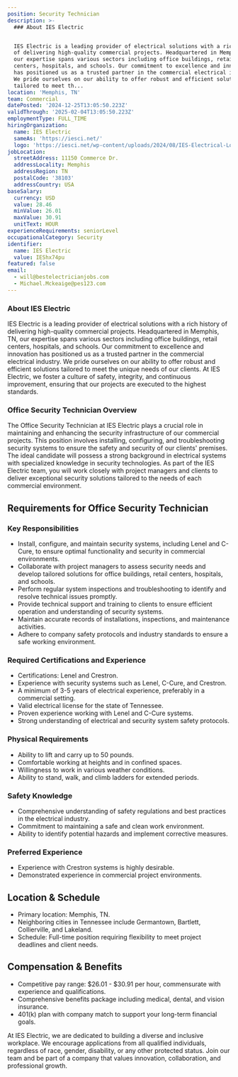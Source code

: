 ```yaml
---
position: Security Technician
description: >-
  ### About IES Electric


  IES Electric is a leading provider of electrical solutions with a rich history
  of delivering high-quality commercial projects. Headquartered in Memphis, TN,
  our expertise spans various sectors including office buildings, retail
  centers, hospitals, and schools. Our commitment to excellence and innovation
  has positioned us as a trusted partner in the commercial electrical industry.
  We pride ourselves on our ability to offer robust and efficient solutions
  tailored to meet th...
location: 'Memphis, TN'
team: Commercial
datePosted: '2024-12-25T13:05:50.223Z'
validThrough: '2025-02-04T13:05:50.223Z'
employmentType: FULL_TIME
hiringOrganization:
  name: IES Electric
  sameAs: 'https://iesci.net/'
  logo: 'https://iesci.net/wp-content/uploads/2024/08/IES-Electrical-Logo-color.png'
jobLocation:
  streetAddress: 11150 Commerce Dr.
  addressLocality: Memphis
  addressRegion: TN
  postalCode: '38103'
  addressCountry: USA
baseSalary:
  currency: USD
  value: 28.46
  minValue: 26.01
  maxValue: 30.91
  unitText: HOUR
experienceRequirements: seniorLevel
occupationalCategory: Security
identifier:
  name: IES Electric
  value: IEShx74pu
featured: false
email:
  - will@bestelectricianjobs.com
  - Michael.Mckeaige@pes123.com
---
```




### About IES Electric

IES Electric is a leading provider of electrical solutions with a rich history of delivering high-quality commercial projects. Headquartered in Memphis, TN, our expertise spans various sectors including office buildings, retail centers, hospitals, and schools. Our commitment to excellence and innovation has positioned us as a trusted partner in the commercial electrical industry. We pride ourselves on our ability to offer robust and efficient solutions tailored to meet the unique needs of our clients. At IES Electric, we foster a culture of safety, integrity, and continuous improvement, ensuring that our projects are executed to the highest standards.

### Office Security Technician Overview

The Office Security Technician at IES Electric plays a crucial role in maintaining and enhancing the security infrastructure of our commercial projects. This position involves installing, configuring, and troubleshooting security systems to ensure the safety and security of our clients' premises. The ideal candidate will possess a strong background in electrical systems with specialized knowledge in security technologies. As part of the IES Electric team, you will work closely with project managers and clients to deliver exceptional security solutions tailored to the needs of each commercial environment.

## Requirements for Office Security Technician

### Key Responsibilities

- Install, configure, and maintain security systems, including Lenel and C-Cure, to ensure optimal functionality and security in commercial environments.
- Collaborate with project managers to assess security needs and develop tailored solutions for office buildings, retail centers, hospitals, and schools.
- Perform regular system inspections and troubleshooting to identify and resolve technical issues promptly.
- Provide technical support and training to clients to ensure efficient operation and understanding of security systems.
- Maintain accurate records of installations, inspections, and maintenance activities.
- Adhere to company safety protocols and industry standards to ensure a safe working environment.

### Required Certifications and Experience

- Certifications: Lenel and Crestron.
- Experience with security systems such as Lenel, C-Cure, and Crestron.
- A minimum of 3-5 years of electrical experience, preferably in a commercial setting.
- Valid electrical license for the state of Tennessee.
- Proven experience working with Lenel and C-Cure systems.
- Strong understanding of electrical and security system safety protocols.

### Physical Requirements

- Ability to lift and carry up to 50 pounds.
- Comfortable working at heights and in confined spaces.
- Willingness to work in various weather conditions.
- Ability to stand, walk, and climb ladders for extended periods.

### Safety Knowledge

- Comprehensive understanding of safety regulations and best practices in the electrical industry.
- Commitment to maintaining a safe and clean work environment.
- Ability to identify potential hazards and implement corrective measures.

### Preferred Experience

- Experience with Crestron systems is highly desirable.
- Demonstrated experience in commercial project environments.

## Location & Schedule

- Primary location: Memphis, TN.
- Neighboring cities in Tennessee include Germantown, Bartlett, Collierville, and Lakeland.
- Schedule: Full-time position requiring flexibility to meet project deadlines and client needs.

## Compensation & Benefits

- Competitive pay range: $26.01 - $30.91 per hour, commensurate with experience and qualifications.
- Comprehensive benefits package including medical, dental, and vision insurance.
- 401(k) plan with company match to support your long-term financial goals.

At IES Electric, we are dedicated to building a diverse and inclusive workplace. We encourage applications from all qualified individuals, regardless of race, gender, disability, or any other protected status. Join our team and be part of a company that values innovation, collaboration, and professional growth.